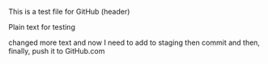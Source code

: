 This is a test file for GitHub (header)

Plain text for testing

changed more text and now I need to add to staging
then commit
and then, finally, push it to GitHub.com
